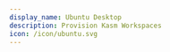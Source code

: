 ```yaml
---
display_name: Ubuntu Desktop
description: Provision Kasm Workspaces
icon: /icon/ubuntu.svg
---
```


